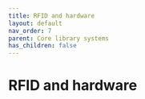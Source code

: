 ```yaml
---
title: RFID and hardware
layout: default
nav_order: 7
parent: Core library systems
has_children: false
---
```


# RFID and hardware

